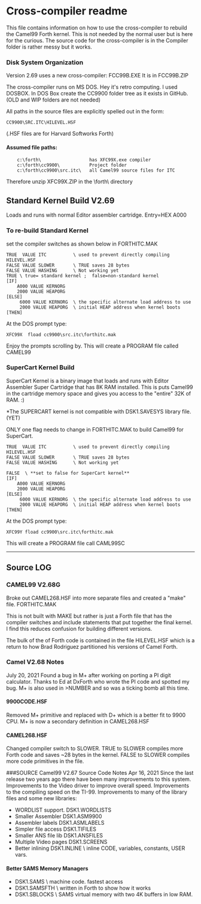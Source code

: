 # Cross-compiler readme
This file contains information on how to use the cross-compiler to rebuild
the Camel99 Forth kernel. This is not needed by the normal user but is here
for the curious. The source code for the cross-compiler is in the Compiler
folder is rather messy but it works.

### Disk System Organization
Version 2.69 uses a new cross-compiler:  FCC99B.EXE
It is in FCC99B.ZIP

The cross-compiler runs on MS DOS. Hey it's retro computing. I used DOSBOX.
In DOS Box create the CC9900 folder tree as it exists in GitHub.
(OLD and WIP folders are not needed)

All paths in the source files are explicitly spelled out in the form:

`CC9900\SRC.ITC\HILEVEL.HSF`

(.HSF files are for Harvard Softworks Forth)


#### Assumed file paths:
```
    c:\forth\                  has XFC99X.exe compiler    
    c:\forth\cc9900\           Project folder
    c:\forth\cc9900\src.itc\   all Camel99 source files for ITC
```    

Therefore unzip XFC99X.ZIP in the \forth\ directory

## Standard Kernel Build V2.69
Loads and runs with normal Editor assembler cartridge. Entry=HEX A000

### To re-build Standard Kernel
set the compiler switches as shown below in FORTHITC.MAK

 ```
 TRUE  VALUE ITC          \ used to prevent directly compiling HILEVEL.HSF
 FALSE VALUE SLOWER       \ TRUE saves 28 bytes
 FALSE VALUE HASHING      \ Not working yet
 TRUE \ true= standard kernel ;  false=non-standard kernel
 [IF]
     A000 VALUE KERNORG
     2000 VALUE HEAPORG
 [ELSE]
      6000 VALUE KERNORG  \ the specific alternate load address to use
      2000 VALUE HEAPORG  \ initial HEAP address when kernel boots
 [THEN]
```

At the DOS prompt type:    
```
XFC99X  fload cc9900\src.itc\forthitc.mak
```
Enjoy the prompts scrolling by.
This will create a PROGRAM file called CAMEL99

### SuperCart Kernel Build
SuperCart Kernel is a binary image that loads and runs with Editor
Assembler Super Cartridge that has 8K RAM installed. This is puts
Camel99 in the cartridge memory space and gives you access to the
"entire" 32K of RAM. :)

*The SUPERCART kernel is not compatible with DSK1.SAVESYS library file. (YET)

ONLY one flag needs to change in FORTHITC.MAK to build Camel99 for SuperCart.
```
TRUE  VALUE ITC          \ used to prevent directly compiling HILEVEL.HSF
FALSE VALUE SLOWER       \ TRUE saves 28 bytes
FALSE VALUE HASHING      \ Not working yet

FALSE  \ **set to false for SuperCart kernel**
[IF]
    A000 VALUE KERNORG
    2000 VALUE HEAPORG
[ELSE]
     6000 VALUE KERNORG  \ the specific alternate load address to use
     2000 VALUE HEAPORG  \ initial HEAP address when kernel boots
[THEN]
```

At the DOS prompt type:    
```
XFC99Y fload cc9900\src.itc\forthitc.mak
```
This will create a PROGRAM file call CAML99SC


*****************************************************
## Source LOG
### CAMEL99 V2.68G
Broke out CAMEL268.HSF into more separate files and created a "make" file.
FORTHITC.MAK

This is not built with MAKE but rather is just a Forth file that has the
compiler switches and include statements that put together the final kernel.
I find this reduces confusion for building different versions.

The bulk of the of Forth code is contained in the file HILEVEL.HSF which is a
return to how Brad Rodriguez partitioned his versions of Camel Forth.

### Camel V2.68 Notes
July 20, 2021
Found a bug in M+ after working on porting a PI digit calculator.
Thanks to Ed at DxForth who wrote the PI code and spotted my bug.
M+ is also used in >NUMBER and so was a ticking bomb all this time.

#### 9900CODE.HSF  
Removed M+ primitive and replaced with D+ which is a better fit to 9900 CPU.
M+ is now a secondary definition in CAMEL268.HSF

#### CAMEL268.HSF
Changed compiler switch to SLOWER. TRUE to SLOWER compiles more Forth code and
saves ~28 bytes in the kernel. FALSE to SLOWER compiles more code primitives in
the file.

###SOURCE Camel99 V2.67 Source Code Notes
Apr 16, 2021
Since the last release two years ago there have been many improvements to this system.
Improvements to the Video driver to improve overall speed.
Improvements to the compiling speed on the TI-99.
Improvements to many of the library files and some new libraries:

- WORDLIST support.      DSK1.WORDLISTS
- Smaller Assembler      DSK1.ASM9900
- Assembler labels       DSK1.ASMLABELS
- Simpler file access    DSK1.TIFILES  
- Smaller ANS file lib   DSK1.ANSFILES
- Multiple Video pages   DSK1.SCREENS
- Better inlining        DSK1.INLINE   \ inline CODE, variables, constants, USER vars.

#### Better SAMS Memory Managers  
- DSK1.SAMS      \ machine code. fastest access                      
- DSK1.SAMSFTH   \ written in Forth to show how it works
- DSK1.SBLOCKS   \ SAMS virtual memory with two 4K buffers in low RAM.
